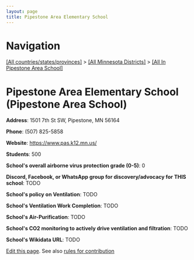```yaml
---
layout: page
title: Pipestone Area Elementary School
---
```

# Navigation

[[All countries/states/provinces]](../../..) > [[All Minnesota Districts]](../..) > [[All In Pipestone Area School]](..)

# Pipestone Area Elementary School (Pipestone Area School)

**Address**: 1501 7th St SW, Pipestone, MN 56164

**Phone**: (507) 825-5858

**Website**: <https://www.pas.k12.mn.us/>

**Students**: 500

**School's overall airborne virus protection grade (0-5)**: 0

**Discord, Facebook, or WhatsApp group for discovery/advocacy for THIS school**: TODO

**School's policy on Ventilation**: TODO

**School's Ventilation Work Completion**: TODO

**School's Air-Purification**: TODO

**School's CO2 monitoring to actively drive ventilation and filtration**: TODO

**School's Wikidata URL**: TODO


[Edit this page](https://github.com/ventilate-schools/MN/edit/main/./Pipestone_Area_School/Pipestone_Area_Elementary_School.md). See also [rules for contribution](../../../contribution-rules/)